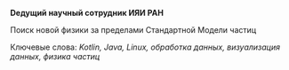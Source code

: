 **Dедущий научный сотрудник ИЯИ РАН**

Поиск новой физики за пределами Стандартной Модели частиц

Ключевые слова: *Kotlin, Java, Linux, обработка данных, визуализация данных, физика частиц*